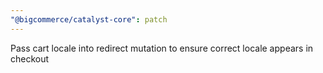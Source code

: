 ```yaml
---
"@bigcommerce/catalyst-core": patch
---
```


Pass cart locale into redirect mutation to ensure correct locale appears in checkout
